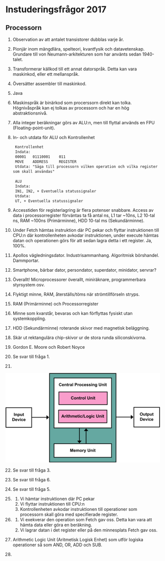 # Instuderingsfrågor 2017

## Processorn

1. Observation av att antalet transistorer dubblas varje år.

2. Pionjär inom mängdlära, spelteori, kvantfysik och datavetenskap.
Grundare till von Neumann-arkitekturen som har använts sedan 1940-talet.

3. Transformerar källkod till ett annat datorspråk.
Detta kan vara maskinkod, eller ett mellanspråk.

4. Översätter assembler till maskinkod.

5. Java

6. Maskinspråk är binärkod som procerssorn direkt kan tolka.
Högnivåspråk kan ej tolkas av processorn och har en hög abstraktionsnivå.

7. Alla integer beräkningar görs av ALU:n, men till flyttal
används en FPU (Floating-point-unit).

8. In- och utdata för ALU och Kontrollenhet

        Kontrollenhet
        Indata:
        00001   01110001    011
        MOVE    ADDRESS     REGISTER
        Utdata: "Säga till processorn vilken operation och vilka register som skall användas"

        ALU
        Indata:
        IN1, IN2, + Eventuella statussignaler
        Utdata:
        UT, + Eventuella statussignaler

9. Accesstiden för registerlagring är flera potenser snabbare.
Access av data i processorregister förväntas ta få antal ns, 
L1 tar ~10ns, L2 10-tal ns, RAM ~100ns (Primärminne), HDD 10-tal ms (Sekundärminne).

10. Under Fetch hämtas instruktion där PC pekar och flyttar instruktionen till CPU:n 
där kontrollenheten avkodar instruktionen, under execute hämtas datan och operationen 
görs för att sedan lagra detta i ett register. Ja, 100%.

11. Apollos vägledningsdator. Industrisammanhang. Algoritmisk börshandel. Dammportar.

12. Smartphone, bärbar dator, persondator, superdator, minidator, servrar?

13. Överallt! Microprocessorer överallt, miniräknare, programmerbara styrsystem osv.

14. Flyktigt minne, RAM, återställs/töms när strömtillförseln stryps.

15. RAM (Primärminne) och Processorregister

16. Minne som kvarstår, bevaras och kan förflyttas fysiskt utan systemkoppling.

17. HDD (Sekundärminne) roterande skivor med magnetisk beläggning.

18. Skär ut rektangulära chip-skivor ur de stora runda siliconskivorna.

19. Gordon E. Moore och Robert Noyce

20. Se svar till fråga 1.

21. 
![von_neumann_architecture](von_neumann_architecture.png)

22. Se svar till fråga 3.

23. Se svar till fråga 6.

24. Se svar till fråga 5.

25. 
    1. Vi hämtar instruktionen där PC pekar
    2. Vi flyttar instruktionen till CPU:n
    3. Kontrollenheten avkodar instruktionen till operationer 
    som processorn skall göra med specifierade register.

26. 
    1. Vi exekverar den operation som Fetch gav oss.
    Detta kan vara att hämta data eller göra en beräkning.
    2. Vi lagrar datan i det register eller på den minnesplats Fetch gav oss.

27. Arithmetic Logic Unit (Aritmetisk Logisk Enhet) som utför logiska operationer 
så som AND, OR, ADD och SUB.

28. 

